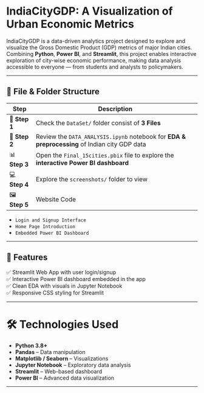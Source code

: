 # IndiaCityGDP: A Visualization of Urban Economic Metrics

IndiaCityGDP is a data-driven analytics project designed to explore and visualize the Gross Domestic Product (GDP) metrics of major Indian cities. Combining **Python**, **Power BI**, and **Streamlit**, this project enables interactive exploration of city-wise economic performance, making data analysis accessible to everyone — from students and analysts to policymakers.

---


## 📁 File & Folder Structure


| Step | Description |
|------|-------------|
| 🧠 **Step 1** | Check the `DataSet/` folder consist of **3 Files** | 
| 📂 **Step 2** | Review the `DATA_ANALYSIS.ipynb` notebook for **EDA & preprocessing** of Indian city GDP data |
| 📊 **Step 3** | Open the `Final_15cities.pbix` file to explore the **interactive Power BI dashboard** |
| 💻 **Step 4** | Explore the `screenshots/` folder to view |
| 🖼️ **Step 5** | Website Code|
  - `Login and Signup Interface`
  - `Home Page Introduction`
  - `Embedded Power BI Dashboard`

---

## 🚀 Features

✅ Streamlit Web App with user login/signup  
✅ Interactive Power BI dashboard embedded in the app  
✅ Clean EDA with visuals in Jupyter Notebook  
✅ Responsive CSS styling for Streamlit  

---

# 🛠️ Technologies Used

- **Python 3.8+**
- **Pandas** – Data manipulation
- **Matplotlib / Seaborn** – Visualizations
- **Jupyter Notebook** – Exploratory data analysis
- **Streamlit** – Web-based dashboard
- **Power BI** – Advanced data visualization

---
